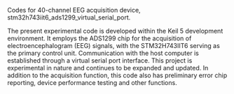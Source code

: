 Codes for 40-channel EEG acquisition device, stm32h743iit6_ads1299_virtual_serial_port.

The present experimental code is developed within the Keil 5 development environment. It employs the ADS1299 chip for the acquisition of electroencephalogram (EEG) signals, with the STM32H743IIT6 serving as the primary control unit. Communication with the host computer is established through a virtual serial port interface. This project is experimental in nature and continues to be expanded and updated. In addition to the acquisition function, this code also has preliminary error chip reporting, device performance testing and other functions.








